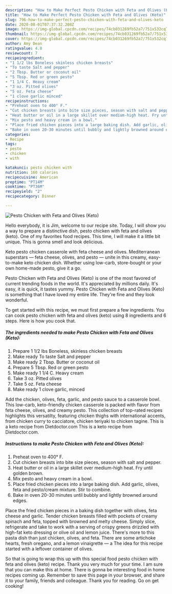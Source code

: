 ```yaml
---
description: "How to Make Perfect Pesto Chicken with Feta and Olives (Keto)"
title: "How to Make Perfect Pesto Chicken with Feta and Olives (Keto)"
slug: 796-how-to-make-perfect-pesto-chicken-with-feta-and-olives-keto
date: 2020-08-01T07:37:32.208Z
image: https://img-global.cpcdn.com/recipes/74cb031269fb52a7/751x532cq70/pesto-chicken-with-feta-and-olives-keto-recipe-main-photo.jpg
thumbnail: https://img-global.cpcdn.com/recipes/74cb031269fb52a7/751x532cq70/pesto-chicken-with-feta-and-olives-keto-recipe-main-photo.jpg
cover: https://img-global.cpcdn.com/recipes/74cb031269fb52a7/751x532cq70/pesto-chicken-with-feta-and-olives-keto-recipe-main-photo.jpg
author: Amy Dean
ratingvalue: 4.8
reviewcount: 7
recipeingredient:
- "1 1/2 lbs Boneless skinless chicken breasts"
- "To taste Salt and pepper"
- "2 Tbsp. Butter or coconut oil"
- "5 Tbsp. Red or green pesto"
- "1 1/4 C. Heavy cream"
- "3 oz. Pitted olives"
- "5 oz. Feta cheese"
- "1 clove garlic minced"
recipeinstructions:
- "Preheat oven to 400° F."
- "Cut chicken breasts into bite size pieces, season with salt and pepper."
- "Heat butter or oil in a large skillet over medium-high heat. Fry until golden brown."
- "Mix pesto and heavy cream in a bowl."
- "Place fried chicken pieces into a large baking dish. Add garlic, olives, feta and pesto/cream mixture. Stir to combine."
- "Bake in oven 20-30 minutes until bubbly and lightly browned around edges."
categories:
- Recipe
tags:
- pesto
- chicken
- with

katakunci: pesto chicken with 
nutrition: 160 calories
recipecuisine: American
preptime: "PT14M"
cooktime: "PT36M"
recipeyield: "2"
recipecategory: Dinner

---
```



![Pesto Chicken with Feta and Olives (Keto)](https://img-global.cpcdn.com/recipes/74cb031269fb52a7/751x532cq70/pesto-chicken-with-feta-and-olives-keto-recipe-main-photo.jpg)

Hello everybody, it is Jim, welcome to our recipe site. Today, I will show you a way to prepare a distinctive dish, pesto chicken with feta and olives (keto). One of my favorites food recipes. This time, I will make it a little bit unique. This is gonna smell and look delicious.

Keto pesto chicken casserole with feta cheese and olives. Mediterranean superstars — feta cheese, olives, and pesto — unite in this creamy, easy-to-make keto chicken dish. Whether using low-carb, store-bought or your own home-made pesto, give it a go.

Pesto Chicken with Feta and Olives (Keto) is one of the most favored of current trending foods in the world. It's appreciated by millions daily. It's easy, it is quick, it tastes yummy. Pesto Chicken with Feta and Olives (Keto) is something that I have loved my entire life. They're fine and they look wonderful.


To get started with this recipe, we must first prepare a few ingredients. You can cook pesto chicken with feta and olives (keto) using 8 ingredients and 6 steps. Here is how you cook that.

<!--inarticleads1-->

##### The ingredients needed to make Pesto Chicken with Feta and Olives (Keto):

1. Prepare 1 1/2 lbs Boneless, skinless chicken breasts
1. Make ready To taste Salt and pepper
1. Make ready 2 Tbsp. Butter or coconut oil
1. Prepare 5 Tbsp. Red or green pesto
1. Make ready 1 1/4 C. Heavy cream
1. Take 3 oz. Pitted olives
1. Take 5 oz. Feta cheese
1. Make ready 1 clove garlic, minced


Add the chicken, olives, feta, garlic, and pesto sauce to a casserole bowl. This low-carb, keto-friendly chicken casserole is packed with flavor from feta cheese, olives, and creamy pesto. This collection of top-rated recipes highlights this versatilty, featuring chicken thighs with international accents, from chicken curry to cacciatore, chicken teriyaki to chicken tagine. This is a keto recipe from Dietdoctor.com This is a keto recipe from Dietdoctor.com. 

<!--inarticleads2-->

##### Instructions to make Pesto Chicken with Feta and Olives (Keto):

1. Preheat oven to 400° F.
1. Cut chicken breasts into bite size pieces, season with salt and pepper.
1. Heat butter or oil in a large skillet over medium-high heat. Fry until golden brown.
1. Mix pesto and heavy cream in a bowl.
1. Place fried chicken pieces into a large baking dish. Add garlic, olives, feta and pesto/cream mixture. Stir to combine.
1. Bake in oven 20-30 minutes until bubbly and lightly browned around edges.


Place the fried chicken pieces in a baking dish together with olives, feta cheese and garlic. Tender chicken breasts filled with pockets of creamy spinach and feta, topped with browned and melty cheese. Simply slice, refrigerate and take to work with a serving of crispy greens drizzled with high-fat keto dressing or olive oil and lemon juice. There&#39;s more to this pasta dish than just chicken, olives, and feta. There are some artichoke hearts, fresh oregano, and a lemon vinaigrette — a The idea for this recipe started with a leftover container of olives. 

So that is going to wrap this up with this special food pesto chicken with feta and olives (keto) recipe. Thank you very much for your time. I am sure that you can make this at home. There is gonna be interesting food in home recipes coming up. Remember to save this page in your browser, and share it to your family, friends and colleague. Thank you for reading. Go on get cooking!
